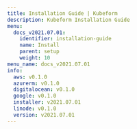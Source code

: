 ```yaml
---
title: Installation Guide | Kubeform
description: Kubeform Installation Guide
menu:
  docs_v2021.07.01:
    identifier: installation-guide
    name: Install
    parent: setup
    weight: 10
menu_name: docs_v2021.07.01
info:
  aws: v0.1.0
  azurerm: v0.1.0
  digitalocean: v0.1.0
  google: v0.1.0
  installer: v2021.07.01
  linode: v0.1.0
  version: v2021.07.01
---
```


